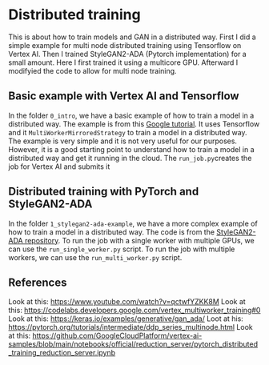 
# Distributed training

This is about how to train models and GAN in a distributed way. First I did a simple example for multi node distributed training using Tensorflow on Vertex AI. Then I trained StyleGAN2-ADA (Pytorch implementation) for a small amount. Here I first trained it using a multicore GPU. Afterward I modifyied the code to allow for multi node training.

## Basic example with Vertex AI and Tensorflow

In the folder `0_intro`, we have a basic example of how to train a model in a distributed way. The example is from this  [Google tutorial](https://codelabs.developers.google.com/vertex_multiworker_training#0).
It uses Tensorflow and it `MultiWorkerMirroredStrategy` to train a model in a distributed way. The example is very simple and it is not very useful for our purposes. However, it is a good starting point to understand how to train a model in a distributed way and get it running in the cloud. The `run_job.py`creates the job for Vertex AI and submits it

## Distributed training with PyTorch and StyleGAN2-ADA

In the folder `1_stylegan2-ada-example`, we have a more complex example of how to train a model in a distributed way. The code is from the [StyleGAN2-ADA repository](https://github.com/NVlabs/stylegan2-ada-pytorch). To run the job with a single worker with multiple GPUs, we can use the `run_single_worker.py` script. To run the job with multiple workers, we can use the `run_multi_worker.py` script.

## References

Look at this: <https://www.youtube.com/watch?v=qctwfYZKK8M>
Look at this: <https://codelabs.developers.google.com/vertex_multiworker_training#0>
Look at this: <https://keras.io/examples/generative/gan_ada/>
Loot at his: <https://pytorch.org/tutorials/intermediate/ddp_series_multinode.html>
Look at this: <https://github.com/GoogleCloudPlatform/vertex-ai-samples/blob/main/notebooks/official/reduction_server/pytorch_distributed_training_reduction_server.ipynb>
